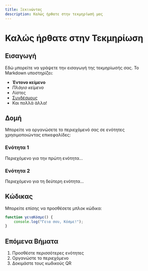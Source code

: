 ```yaml
---
title: Ξεκινώντας
description: Καλώς ήρθατε στην τεκμηρίωσή μας
---
```


# Καλώς ήρθατε στην Τεκμηρίωση

## Εισαγωγή

Εδώ μπορείτε να γράψετε την εισαγωγή της τεκμηρίωσής σας. Το Markdown υποστηρίζει:

- **Έντονο κείμενο**
- *Πλάγιο κείμενο*
- Λίστες
- [Συνδέσμους](https://example.com)
- Και πολλά άλλα!

## Δομή

Μπορείτε να οργανώσετε το περιεχόμενό σας σε ενότητες χρησιμοποιώντας επικεφαλίδες:

### Ενότητα 1

Περιεχόμενο για την πρώτη ενότητα...

### Ενότητα 2

Περιεχόμενο για τη δεύτερη ενότητα...

## Κώδικας

Μπορείτε επίσης να προσθέσετε μπλοκ κώδικα:

```javascript
function γειαΚόσμε() {
    console.log("Γεια σου, Κόσμε!");
}
```

## Επόμενα Βήματα

1. Προσθέστε περισσότερες ενότητες
2. Οργανώστε το περιεχόμενο
3. Δοκιμάστε τους κωδικούς QR 